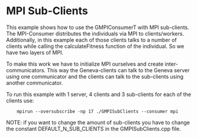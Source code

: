 # MPI Sub-Clients

This example shows how to use the GMPIConsumerT with MPI sub-clients. The MPI-Consumer distributes the individuals via MPI to clients/workers.
Additionally, in this example each of those clients talks to a number of clients while calling the calculateFitness function
of the individual. So we have two layers of MPI.

To make this work we have to initialize MPI ourselves and create inter-communicators. This way the Geneva-clients can talk
to the Geneva server using one communicator and the clients can talk to the sub-clients using another communicator.

To run this example with 1 server, 4 clients and 3 sub-clients for each of the clients use:

``````
    mpirun --oversubscribe -np 17 ./GMPISubClients --consumer mpi 
``````

NOTE: if you want to change the amount of sub-clients you have to change the constant DEFAULT_N_SUB_CLIENTS
in the GMPISubClients.cpp file.
